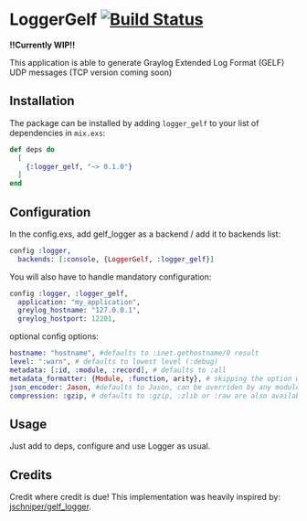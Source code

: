 # LoggerGelf [![Build Status](https://travis-ci.org/kociamber/logger_gelf.svg?branch=master)](https://travis-ci.org/kociamber/logger_gelf)
**!!Currently WIP!!**

This application is able to generate Graylog Extended Log Format (GELF) UDP messages (TCP version coming soon)

## Installation

The package can be installed
by adding `logger_gelf` to your list of dependencies in `mix.exs`:

```elixir
def deps do
  [
    {:logger_gelf, "~> 0.1.0"}
  ]
end
```
## Configuration

In the config.exs, add gelf_logger as a backend / add it to backends list:

```elixir
config :logger,
  backends: [:console, {LoggerGelf, :logger_gelf}]
```

You will also have to handle mandatory configuration:

```elixir
config :logger, :logger_gelf,
  application: "my_application",
  greylog_hostname: "127.0.0.1",
  greylog_hostport: 12201,
```
optional config options:

```elixir
hostname: "hostname", #defaults to :inet.gethostname/0 result
level: ":warn", # defaults to lowest level (:debug)
metadata: [:id, :module, :record], # defaults to :all
metadata_formatter: {Module, :function, arity}, # skipping the option will leave metadata as it is
json_encoder: Jason, #defaults to Jason, can be overriden by any module using  encode!/1 (ie. Poison)
compression: :gzip, # defaults to :gzip, :zlib or :raw are also available
```

## Usage

Just add to deps, configure and use Logger as usual.

## Credits

Credit where credit is due! This implementation was heavily inspired by:
[jschniper/gelf_logger](https://github.com/jschniper/gelf_logger).
